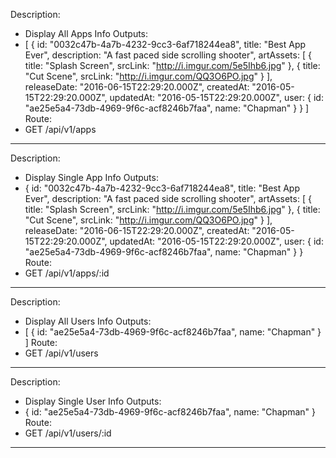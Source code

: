 Description:
  - Display All Apps Info
Outputs:
  - [
    {
      id: "0032c47b-4a7b-4232-9cc3-6af718244ea8",
      title: "Best App Ever",
      description: "A fast paced side scrolling shooter",
      artAssets: [
        {
          title: "Splash Screen",
          srcLink: "http://i.imgur.com/5e5Ihb6.jpg"
        },
        {
          title: "Cut Scene",
          srcLink: "http://i.imgur.com/QQ3O6PO.jpg"
        }
      ],
      releaseDate: "2016-06-15T22:29:20.000Z",
      createdAt: "2016-05-15T22:29:20.000Z",
      updatedAt: "2016-05-15T22:29:20.000Z",
      user: {
      id: "ae25e5a4-73db-4969-9f6c-acf8246b7faa",
      name: "Chapman"
      }
    }
  ]
Route:
  - GET /api/v1/apps
-----

Description:
  - Display Single App Info
Outputs:
  - {
    id: "0032c47b-4a7b-4232-9cc3-6af718244ea8",
    title: "Best App Ever",
    description: "A fast paced side scrolling shooter",
    artAssets: [
      {
        title: "Splash Screen",
        srcLink: "http://i.imgur.com/5e5Ihb6.jpg"
      },
      {
        title: "Cut Scene",
        srcLink: "http://i.imgur.com/QQ3O6PO.jpg"
      }
    ],
    releaseDate: "2016-06-15T22:29:20.000Z",
    createdAt: "2016-05-15T22:29:20.000Z",
    updatedAt: "2016-05-15T22:29:20.000Z",
    user: {
      id: "ae25e5a4-73db-4969-9f6c-acf8246b7faa",
      name: "Chapman"
    }
  }
Route:
  - GET /api/v1/apps/:id
-----

Description:
  - Display All Users Info
Outputs:
  - [
    {
      id: "ae25e5a4-73db-4969-9f6c-acf8246b7faa",
      name: "Chapman"
    }
  ]
Route:
  - GET /api/v1/users
-----

Description:
  - Display Single User Info
Outputs:
  - {
    id: "ae25e5a4-73db-4969-9f6c-acf8246b7faa",
    name: "Chapman"
  }
Route:
  - GET /api/v1/users/:id
-----
